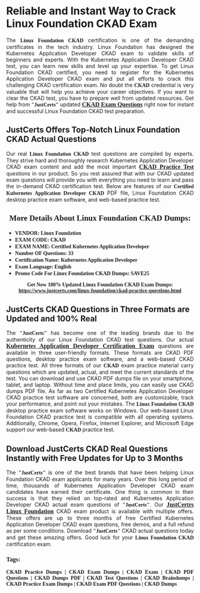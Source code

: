 <h1><strong>Reliable and Instant Way to Crack Linux Foundation CKAD Exam</strong></h1>

<p style="text-align: justify;">The <span style="font-family:Georgia,serif;"><strong>Linux Foundation CKAD</strong></span> certification is one of the demanding certificates in the tech industry. Linux Foundation has designed the Kubernetes Application Developer CKAD exam to validate skills of beginners and experts. With the Kubernetes Application Developer CKAD test, you can learn new skills and level up your expertise. To get Linux Foundation CKAD certified, you need to register for the Kubernetes Application Developer CKAD exam and put all efforts to crack this challenging CKAD certification exam. No doubt the <span style="font-family:Georgia,serif;"><strong> CKAD</strong></span> credential is very valuable that will help you achieve your career objectives. If you want to clear the CKAD test, you have to prepare well from updated resources. Get help from <span style="font-size:14px;"><span style="font-family:Georgia,serif;"><strong>"JustCerts"</strong></span></span> updated <a href="https://www.justcerts.com/linux-foundation/ckad-practice-questions.html"><span style="font-size:16px;"><span style="font-family:Georgia,serif;"><strong>CKAD Exam Questions</strong></span></span></a> right now for instant and successful Linux Foundation CKAD test preparation.</p>

<h2><strong>JustCerts Offers Top-Notch Linux Foundation CKAD Actual Questions </strong></h2>

<p style="text-align: justify;">Our real <span style="font-family:Georgia,serif;"><strong>Linux Foundation CKAD</strong></span> test questions are compiled by experts. They strive hard and thoroughly research Kubernetes Application Developer CKAD exam content and add the most important <a href="https://www.justcerts.com/linux-foundation/ckad-practice-questions.html"><span style="font-size:16px;"><span style="font-family:Georgia,serif;"><strong>CKAD Practice Test</strong></span></span></a> questions in our product. So you rest assured that with our CKAD updated exam questions will provide you with everything you need to learn and pass the in-demand CKAD certification test. Below are features of our <span style="font-family:Georgia,serif;"><strong>Certified Kubernetes Application Developer CKAD</strong></span> PDF file, Linux Foundation CKAD desktop practice exam software, and web-based practice test.</p>

<h2 style="text-align: center;"><strong><span style="font-family:Georgia,serif;">More Details About Linux Foundation CKAD Dumps:</span></strong></h2>

<ul>
	<li style="text-align: justify;"><span style="font-size:14px;"><span style="font-family:Georgia,serif;"><strong>VENDOR: Linux Foundation</strong></span></span></li>
	<li style="text-align: justify;"><span style="font-size:14px;"><span style="font-family:Georgia,serif;"><strong>EXAM CODE: CKAD</strong></span></span></li>
	<li style="text-align: justify;"><span style="font-size:14px;"><span style="font-family:Georgia,serif;"><strong>EXAM NAME: Certified Kubernetes Application Developer</strong></span></span></li>
	<li style="text-align: justify;"><span style="font-size:14px;"><span style="font-family:Georgia,serif;"><strong>Number OF Questions: 33</strong></span></span></li>
	<li style="text-align: justify;"><span style="font-size:14px;"><span style="font-family:Georgia,serif;"><strong>Certification Name: Kubernetes Application Developer</strong></span></span></li>
	<li style="text-align: justify;"><span style="font-size:14px;"><span style="font-family:Georgia,serif;"><strong>Exam Language: English</strong></span></span></li>
	<li style="text-align: justify;"><span style="font-size:14px;"><span style="font-family:Georgia,serif;"><strong>Promo Code For Linux Foundation CKAD Dumps: SAVE25</strong></span></span></li>
</ul>

<p style="text-align: center;"><strong><span style="font-family:Georgia,serif;"><span style="font-size:14px;">Get Now 100% Updated Linux Foundation CKAD Exam Dumps:</span> <a href="https://www.justcerts.com/linux-foundation/ckad-practice-questions.html">https://www.justcerts.com/linux-foundation/ckad-practice-questions.html</a></span></strong></p>

<h2><strong>JustCerts CKAD Questions in Three Formats are Updated and 100% Real</strong></h2>

<p style="text-align: justify;">The <span style="font-size:14px;"><span style="font-family:Georgia,serif;"><strong>"JustCerts"</strong></span></span> has become one of the leading brands due to the authenticity of our Linux Foundation CKAD test questions. Our actual <a href="https://www.justcerts.com/linux-foundation/kubernetes-application-developer-certification-exams.html"><span style="font-size:16px;"><span style="font-family:Georgia,serif;"><strong>Kubernetes Application Developer Certification Exam</strong></span></span></a> questions are available in three user-friendly formats. These formats are CKAD PDF questions, desktop practice exam software, and a web-based CKAD practice test. All three formats of our <strong><span style="font-family:Georgia,serif;"> CKAD</span></strong> exam practice material carry questions which are updated, actual, and meet the current standards of the test. You can download and use CKAD PDF dumps file on your smartphone, tablet, and laptop. Without time and place limits, you can easily use CKAD dumps PDF file. As far as two Certified Kubernetes Application Developer CKAD practice test software are concerned, both are customizable, track your performance, and point out your mistakes. The <span style="font-family:Georgia,serif;"><strong>Linux Foundation CKAD</strong></span> desktop practice exam software works on Windows. Our web-based Linux Foundation CKAD practice test is compatible with all operating systems. Additionally, Chrome, Opera, Firefox, Internet Explorer, and Microsoft Edge support our web-based <span style="font-family:Georgia,serif;"><strong>CKAD </strong></span> practice test.</p>

<h2><strong>Download JustCerts CKAD Real Questions Instantly with Free Updates for Up to 3 Months</strong></h2>

<p style="text-align: justify;">The <span style="font-family:Georgia,serif;"><span style="font-size:14px;"><strong>"JustCerts"</strong></span></span> is one of the best brands that have been helping Linux Foundation CKAD exam applicants for many years. Over this long period of time, thousands of Kubernetes Application Developer CKAD exam candidates have earned their certificate. One thing is common in their success is that they relied on top-rated and Kubernetes Application Developer CKAD actual exam questions of <span style="font-family:Georgia,serif;"><span style="font-size:14px;"><strong>"JustCerts"</strong></span></span>. Our <a href="https://www.justcerts.com/linux-foundation-certification-exams.html"><span style="font-size:16px;"><span style="font-family:Georgia,serif;"><strong>JustCertrs Linux Foundation</strong></span></span></a> CKAD exam product is available with multiple offers. These offers are up to three months of free Certified Kubernetes Application Developer CKAD exam questions, free demos, and a full refund as per some conditions. Download <span style="font-family:Georgia,serif;"><span style="font-size:14px;"><strong>"JustCerts"</strong></span></span> CKAD actual questions today and get these amazing offers. Good luck for your <span style="font-family:Georgia,serif;"><strong>Linux Foundation CKAD</strong></span> certification exam.</p>

<h3 style="text-align: justify;"><span style="font-family:Georgia,serif;"><strong>Tags:</strong></span></h3>

<p style="text-align: justify;"><span style="font-family:Georgia,serif;"><strong>CKAD Practice Dumps | CKAD Exam Dumps | CKAD Exam | CKAD PDF Questions | CKAD Dumps PDF | CKAD Test Questions | CKAD Braindumps | CKAD Practice Exam Dumps | CKAD Exam PDF Questions | CKAD Dumps</strong></span></p>
